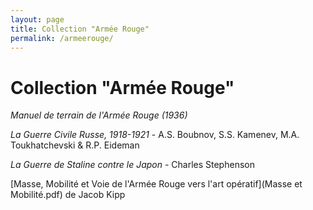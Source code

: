 ```yaml
---
layout: page
title: Collection "Armée Rouge"
permalink: /armeerouge/
---
```


# Collection "Armée Rouge"

*Manuel de terrain de l'Armée Rouge (1936)*

*La Guerre Civile Russe, 1918-1921* - A.S. Boubnov, S.S. Kamenev, M.A. Toukhatchevski & R.P. Eideman

*La Guerre de Staline contre le Japon* - Charles Stephenson

[Masse, Mobilité et Voie de l'Armée Rouge vers l'art opératif](Masse et Mobilité.pdf) de Jacob Kipp



